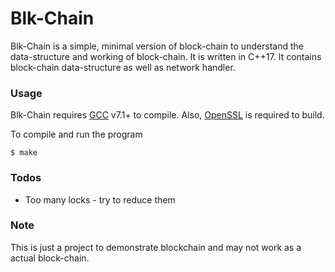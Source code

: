 # Blk-Chain

Blk-Chain is a simple, minimal version of block-chain to understand the data-structure and working of block-chain.
It is written in C++17. It contains block-chain data-structure as well as network handler.

### Usage

Blk-Chain requires [GCC](https://gcc.gnu.org/gcc-7/) v7.1+ to compile.
Also, [OpenSSL](https://www.openssl.org/) is required to build.

To compile and run the program

```
$ make
```

### Todos

 - Too many locks - try to reduce them

### Note

This is just a project to demonstrate blockchain and may not work as a actual block-chain.
